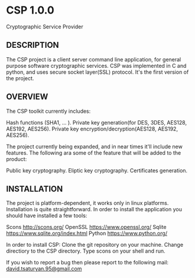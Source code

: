 # CSP 1.0.0
Cryptographic Service Provider

DESCRIPTION
-----------

The CSP project is a client server command line application, for general purpose software cryptographic services. CSP was implemented in C and python, and uses secure socket layer(SSL) protocol. It's the first version of the project.

OVERVIEW
--------

The CSP toolkit currently includes:

Hash functions (SHA1, ... ).
Private key generation(for DES, 3DES, AES128, AES192, AES256).
Private key encryption/decryption(AES128, AES192, AES256).

The project currently being expanded, and in near times it'll include new features. The following ara some of the feature that will be added to the product:

Public key cryptography.
Eliptic key cryptography.
Certificates generation.

INSTALLATION
------------

The project is platform-dependent, it works only in linux platforms. Installation is quite straightforward. In order to install the 
application you should have installed a few tools:

Scons http://scons.org/
OpenSSL https://www.openssl.org/
Sqlite https://www.sqlite.org/index.html
Python https://www.python.org/

In order to install CSP:
Clone the git repository on your machine.
Change directiory to the CSP directory.
Type scons on your shell and run. 

If you wish to report a bug then please report to the following mail:
david.tsaturyan.95@gmail.com
